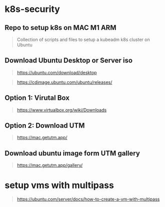 # k8s-security

## Repo to setup k8s on MAC M1 ARM
> Collection of scripts and files to setup a kubeadm k8s cluster on Ubuntu

## Download Ubuntu Desktop or Server iso
> https://ubuntu.com/download/desktop

> https://cdimage.ubuntu.com/ubuntu/releases/

## Option 1: Virutal Box
> https://www.virtualbox.org/wiki/Downloads

## Option 2: Download UTM 
> https://mac.getutm.app/

## Download ubuntu image form UTM gallery
> https://mac.getutm.app/gallery/


# setup vms with multipass
> https://ubuntu.com/server/docs/how-to-create-a-vm-with-multipass
